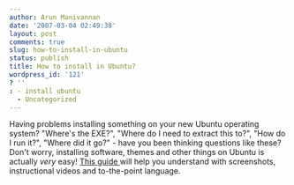 ```yaml
---
author: Arun Manivannan
date: '2007-03-04 02:49:38'
layout: post
comments: true
slug: how-to-install-in-ubuntu
status: publish
title: How to install in Ubuntu?
wordpress_id: '121'
? ''
: - install ubuntu
  - Uncategorized
---
```


Having problems installing something on your new Ubuntu operating system?
"Where's the EXE?", "Where do I need to extract this to?", "How do I run it?",
"Where did it go?" - have you been thinking questions like these? Don't worry,
installing software, themes and other things on Ubuntu is actually _very_
easy! [This guide ][1]will help you understand with screenshots, instructional
videos and to-the-point language.

   [1]: http://cutlersoftware.com/ubuntuinstall/

